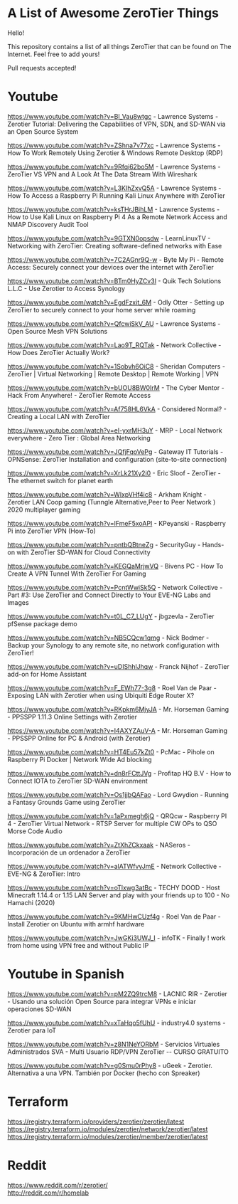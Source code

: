 # A List of Awesome ZeroTier Things

Hello!

This repository contains a list of all things ZeroTier that can be
found on The Internet. Feel free to add yours!

Pull requests accepted!

# Youtube

https://www.youtube.com/watch?v=Bl_Vau8wtgc - Lawrence Systems -
Zerotier Tutorial: Delivering the Capabilities of VPN, SDN, and SD-WAN
via an Open Source System  

https://www.youtube.com/watch?v=ZShna7v77xc - Lawrence Systems - How
To Work Remotely Using Zerotier & Windows Remote Desktop (RDP)  

https://www.youtube.com/watch?v=9Rfqi62bo5M - Lawrence Systems -
ZeroTier VS VPN and A Look At The Data Stream With Wireshark  

https://www.youtube.com/watch?v=L3KIhZxvQ5A - Lawrence Systems - How
To Access a Raspberry Pi Running Kali Linux Anywhere with ZeroTier  

https://www.youtube.com/watch?v=ksTHrJBihLM - Lawrence Systems - How
to Use Kali Linux on Raspberry Pi 4 As a Remote Network Access and
NMAP Discovery Audit Tool  

https://www.youtube.com/watch?v=9GTXN0opsdw - LearnLinuxTV -
Networking with ZeroTier: Creating software-defined networks with Ease  

https://www.youtube.com/watch?v=7C2AGnr9Q-w - Byte My Pi - Remote
Access: Securely connect your devices over the internet with ZeroTier  

https://www.youtube.com/watch?v=BTm0HyZCv3I - Quik Tech Solutions
L.L.C - Use Zerotier to Access Synology  

https://www.youtube.com/watch?v=EgdFzxit_6M - Odly Otter - Setting up
ZeroTier to securely connect to your home server while roaming  

https://www.youtube.com/watch?v=QfcwiSkV_AU - Lawrence Systems - Open
Source Mesh VPN Solutions  

https://www.youtube.com/watch?v=Lao9T_RQTak - Network Collective - How
Does ZeroTier Actually Work?  

https://www.youtube.com/watch?v=1Sobvh6OiC8 - Sheridan Computers -
ZeroTier | Virtual Networking | Remote Desktop | Remote Working | VPN  

https://www.youtube.com/watch?v=bUOU8BW0IrM - The Cyber Mentor - Hack
From Anywhere! - ZeroTier Remote Access  

https://www.youtube.com/watch?v=Af758HL6VkA - Considered Normal? -
Creating a Local LAN with ZeroTier  

https://www.youtube.com/watch?v=eI-yxrMH3uY - MRP - Local Network
everywhere - Zero Tier : Global Area Networking  

https://www.youtube.com/watch?v=JQfjFqoVePg - Gateway IT Tutorials -
OPNSense: ZeroTier Installation and configuration (site-to-site
connection)  

https://www.youtube.com/watch?v=XrLk21Xy2i0 - Eric Sloof - ZeroTier -
The ethernet switch for planet earth  

https://www.youtube.com/watch?v=WIxpVHf4ic8 - Arkham Knight - Zerotier
LAN Coop gaming (Tunngle Alternative,Peer to Peer Network ) 2020
multiplayer gaming  

https://www.youtube.com/watch?v=lFmeF5xoAPI - KPeyanski - Raspberry Pi
into ZeroTier VPN (How-To)  

https://www.youtube.com/watch?v=pntbQBtneZg - SecurityGuy - Hands-on
with ZeroTier SD-WAN for Cloud Connectivity  

https://www.youtube.com/watch?v=KEGQaMrjwVQ - Bivens PC - How To
Create A VPN Tunnel With ZeroTier For Gaming  

https://www.youtube.com/watch?v=PcntWwiSk5Q - Network Collective -
Part #3: Use ZeroTier and Connect Directly to Your EVE-NG Labs and
Images  

https://www.youtube.com/watch?v=t0L_C7_LUgY - jbgzevla - ZeroTier
pfSense package demo  

https://www.youtube.com/watch?v=NB5CQcw1qmg - Nick Bodmer - Backup
your Synology to any remote site, no network configuration with
ZeroTier!  

https://www.youtube.com/watch?v=uDIShhlJhqw - Franck Nijhof - ZeroTier
add-on for Home Assistant  

https://www.youtube.com/watch?v=F_EWh77-3g8 - Roel Van de Paar -
Exposing LAN with Zerotier when using Ubiquiti Edge Router X?  

https://www.youtube.com/watch?v=RKpkm6MjyJA - Mr. Horseman Gaming -
PPSSPP 1.11.3 Online Settings with Zerotier  

https://www.youtube.com/watch?v=I4AXYZAuV-A - Mr. Horseman Gaming -
PPSSPP Online for PC & Android (with Zerotier)  

https://www.youtube.com/watch?v=HT4Eu57kZt0 - PcMac - Pihole on
Raspberry Pi Docker | Network Wide Ad blocking  

https://www.youtube.com/watch?v=dn8rFCttJVg - Profitap HQ B.V - How to
Connect IOTA to ZeroTier SD-WAN environment  

https://www.youtube.com/watch?v=Os1jjbQAFao - Lord Gwydion - Running a
Fantasy Grounds Game using ZeroTier  

https://www.youtube.com/watch?v=1aPxmegh6jQ - QRQcw - Raspberry PI 4 -
ZeroTier Virtual Network - RTSP Server for multiple CW OPs to QSO
Morse Code Audio  

https://www.youtube.com/watch?v=ZtXhZCkxaak - NASeros - Incorporación
de un ordenador a ZeroTier  

https://www.youtube.com/watch?v=alATWfvyJmE - Network Collective -
EVE-NG & ZeroTier: Intro   

https://www.youtube.com/watch?v=oTlxwg3atBc - TECHY DOOD - Host
Minecraft 1.14.4 or 1.15 LAN Server and play with your friends up to
100 - No Hamachi (2020)  

https://www.youtube.com/watch?v=9KMHwCUzf4g - Roel Van de Paar -
Install Zerotier on Ubuntu with armhf hardware  

https://www.youtube.com/watch?v=JwGKi3UWJ_I - infoTK - Finally ! work
from home using VPN free and without Public IP  


# Youtube in Spanish

https://www.youtube.com/watch?v=pM2ZQ9trcM8 - LACNIC RIR - Zerotier -
Usando una solución Open Source para integrar VPNs e iniciar
operaciones SD-WAN  

https://www.youtube.com/watch?v=xTaHqo5fUhU - industry4.0 systems -
Zerotier para IoT  

https://www.youtube.com/watch?v=z8N1NeYORbM - Servicios Virtuales
Administrados SVA - Multi Usuario RDP/VPN ZeroTier -- CURSO GRATUITO  

https://www.youtube.com/watch?v=g0Smu0rPhy8 - uGeek - Zerotier. Alternativa a una VPN. También por Docker (hecho con Spreaker)

# Terraform
https://registry.terraform.io/providers/zerotier/zerotier/latest
https://registry.terraform.io/modules/zerotier/network/zerotier/latest
https://registry.terraform.io/modules/zerotier/member/zerotier/latest

# Reddit
https://www.reddit.com/r/zerotier/  
http://reddit.com/r/homelab
